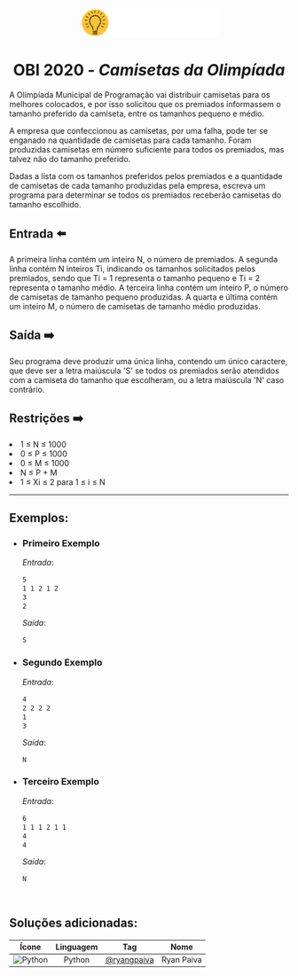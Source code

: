 <p align="center">
  <img width="250px" src="../../../docs/imagens/obi/logo-obi2021.svg"/> 
</p>

 <h1 align="center" style="font-weight: bold">OBI 2020 - <span style="font-style: italic"> Camisetas da Olimpíada</span></h1>

A Olimpíada Municipal de Programação vai distribuir camisetas para os melhores colocados, e por isso solicitou que os premiados informassem o tamanho preferido da camiseta, entre os tamanhos pequeno e médio.

A empresa que confeccionou as camisetas, por uma falha, pode ter se enganado na quantidade de camisetas para cada tamanho. Foram produzidas camisetas em número suficiente para todos os premiados, mas talvez não do tamanho preferido.

Dadas a lista com os tamanhos preferidos pelos premiados e a quantidade de camisetas de cada tamanho produzidas pela empresa, escreva um programa para determinar se todos os premiados receberão camisetas do tamanho escolhido.

## Entrada ⬅️ 
A primeira linha contém um inteiro N, o número de premiados. A segunda linha contém N inteiros Ti, indicando os tamanhos solicitados pelos premiados, sendo que Ti = 1 representa o tamanho pequeno e Ti = 2 representa o tamanho médio. A terceira linha contém um inteiro P, o número de camisetas de tamanho pequeno produzidas. A quarta e última contém um inteiro M, o número de camisetas de tamanho médio produzidas.

## Saída ➡️
Seu programa deve produzir uma única linha, contendo um único caractere, que deve ser a letra maiúscula 'S' se todos os premiados serão atendidos com a camiseta do tamanho que escolheram, ou a letra maiúscula 'N' caso contrário.

## Restrições ➡️
<li> 1 ≤ N ≤ 1000</li>
<li> 0 ≤ P ≤ 1000</li>
<li> 0 ≤ M ≤ 1000</li>
<li> N ≤ P + M</li>
<li> 1 ≤ Xi ≤ 2 para 1 ≤ i ≤ N</li>

---
## Exemplos:

- ### Primeiro Exemplo
  *Entrada*:
  ```
  5
  1 1 2 1 2
  3
  2
  ```
  *Saída*:
  ```
  S
  ```
- ### Segundo Exemplo
  *Entrada*:
  ```
  4
  2 2 2 2
  1
  3
  ```
  *Saída*:
  ```
  N
  ```
- ### Terceiro Exemplo
  *Entrada*:
  ```
  6
  1 1 1 2 1 1
  4
  4
  ```
  *Saída*:
  ```
  N
  ```

<br/>

## Soluções adicionadas:
| Ícone | Linguagem | Tag | Nome |
|:---:|:---:|:---:|:---:|
| <img width="100px" alt="Python" src="../../../docs/recursos/ícones/python.svg"> | Python | [@ryangpaiva](https://github.com/ryangpaiva) | Ryan Paiva |

